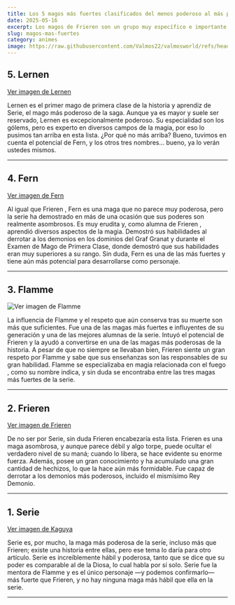 ```yaml
---
title: Los 5 magos más fuertes clasificados del menos poderoso al más poderoso en Frieren
date: 2025-05-16
excerpt: Los magos de Frieren son un grupo muy específico e importante. Representados principalmente por Frieren, los magos se presentan en diversas formas y tamaños, y hemos visto a varios de ellos. El Examen de Mago de Primera Clase revela muchos detalles sobre este grupo específico y su papel en la serie. También hemos llegado a comprender su poder y la versatilidad de sus poderes y habilidades.
slug: magos-mas-fuertes
category: animes
image: https://raw.githubusercontent.com/Valmos22/valmosworld/refs/heads/main/asset/images/magos.webp
---
```


## 5. Lernen

[Ver imagen de Lernen](https://fictionhorizon.com/wp-content/uploads/2024/01/Lernen-1300x731.jpg)

Lernen es el primer mago de primera clase de la historia y aprendiz de Serie, el mago más poderoso de la saga. Aunque ya es mayor y suele ser reservado, Lernen es excepcionalmente poderoso. Su especialidad son los gólems, pero es experto en diversos campos de la magia, por eso lo pusimos tan arriba en esta lista. ¿Por qué no más arriba? Bueno, tuvimos en cuenta el potencial de Fern, y los otros tres nombres... bueno, ya lo verán ustedes mismos.

---

## 4. Fern

[Ver imagen de Fern](https://fictionhorizon.com/wp-content/uploads/2024/01/image_2024-01-26_190146179-1300x731.png)

Al igual que Frieren , Fern es una maga que no parece muy poderosa, pero la serie ha demostrado en más de una ocasión que sus poderes son realmente asombrosos. Es muy erudita y, como alumna de Frieren , aprendió diversos aspectos de la magia. Demostró sus habilidades al derrotar a los demonios en los dominios del Graf Granat y durante el Examen de Mago de Primera Clase, donde demostró que sus habilidades eran muy superiores a su rango. Sin duda, Fern es una de las más fuertes y tiene aún más potencial para desarrollarse como personaje.

---

## 3. Flamme

![Ver imagen de Flamme](https://fictionhorizon.com/wp-content/uploads/2023/10/Flamme-1.jpg)

La influencia de Flamme y el respeto que aún conserva tras su muerte son más que suficientes. Fue una de las magas más fuertes e influyentes de su generación y una de las mejores alumnas de la serie. Intuyó el potencial de Frieren y la ayudó a convertirse en una de las magas más poderosas de la historia. A pesar de que no siempre se llevaban bien, Frieren siente un gran respeto por Flamme y sabe que sus enseñanzas son las responsables de su gran habilidad. Flamme se especializaba en magia relacionada con el fuego , como su nombre indica, y sin duda se encontraba entre las tres magas más fuertes de la serie.

---

## 2. Frieren

[Ver imagen de Frieren](https://fictionhorizon.com/wp-content/uploads/2023/11/will-frieren-die.jpg)

De no ser por Serie, sin duda Frieren encabezaría esta lista. Frieren es una maga asombrosa, y aunque parece débil y algo torpe, puede ocultar el verdadero nivel de su maná; cuando lo libera, se hace evidente su enorme fuerza. Además, posee un gran conocimiento y ha acumulado una gran cantidad de hechizos, lo que la hace aún más formidable. Fue capaz de derrotar a los demonios más poderosos, incluido el mismísimo Rey Demonio.

---

## 1. Serie

[Ver imagen de Kaguya](https://staticg.sportskeeda.com/editor/2021/12/fb321-16402669514044-1920.jpg)

Serie es, por mucho, la maga más poderosa de la serie, incluso más que Frieren; existe una historia entre ellas, pero ese tema lo daría para otro artículo. Serie es increíblemente hábil y poderosa, tanto que se dice que su poder es comparable al de la Diosa, lo cual habla por sí solo. Serie fue la mentora de Flamme y es el único personaje —y podemos confirmarlo— más fuerte que Frieren, y no hay ninguna maga más hábil que ella en la serie.

---

